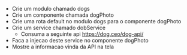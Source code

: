 - Crie um modulo chamado dogs
- Crie um componente chamada dogPhoto
- Crie uma rota default no modulo dogs para o componente dogPhoto
- Crie um service chamado dobService
  - Consuma a seguinte api
    https://dog.ceo/dog-api/
- Faca a injecao deste service no componente dogPhoto
- Mostre a informacao vinda da API na tela
